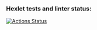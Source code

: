 ### Hexlet tests and linter status:
[![Actions Status](https://github.com/Acemore/python-project-lvl4/workflows/hexlet-check/badge.svg)](https://github.com/Acemore/python-project-lvl4/actions)